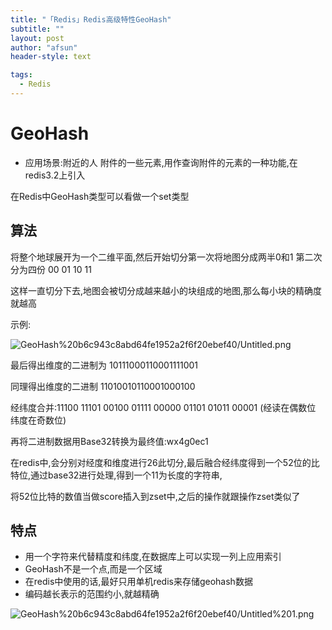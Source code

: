 ```yaml
---
title: "「Redis」Redis高级特性GeoHash"
subtitle: ""
layout: post
author: "afsun"
header-style: text

tags:
  - Redis
---
```

# GeoHash

- 应用场景:附近的人  附件的一些元素,用作查询附件的元素的一种功能,在redis3.2上引入

在Redis中GeoHash类型可以看做一个set类型

## 算法

将整个地球展开为一个二维平面,然后开始切分第一次将地图分成两半0和1 第二次分为四份 00 01 10 11

这样一直切分下去,地图会被切分成越来越小的块组成的地图,那么每小块的精确度就越高

示例:

![GeoHash%20b6c943c8abd64fe1952a2f6f20ebef40/Untitled.png](http://tuchuansun.oss-cn-hangzhou.aliyuncs.com/typora/202005/11/091600-667095.png)

最后得出维度的二进制为 10111000110001111001

同理得出维度的二进制 11010010110001000100

经纬度合并:11100 11101 00100 01111 00000 01101 01011 00001  (经读在偶数位 纬度在奇数位)

再将二进制数据用Base32转换为最终值:wx4g0ec1

在redis中,会分别对经度和维度进行26此切分,最后融合经纬度得到一个52位的比特位,通过base32进行处理,得到一个11为长度的字符串,

将52位比特的数值当做score插入到zset中,之后的操作就跟操作zset类似了

## 特点

- 用一个字符来代替精度和纬度,在数据库上可以实现一列上应用索引
- GeoHash不是一个点,而是一个区域
- 在redis中使用的话,最好只用单机redis来存储geohash数据
- 编码越长表示的范围约小,就越精确

![GeoHash%20b6c943c8abd64fe1952a2f6f20ebef40/Untitled%201.png](http://tuchuansun.oss-cn-hangzhou.aliyuncs.com/typora/202005/11/091602-805451.png)